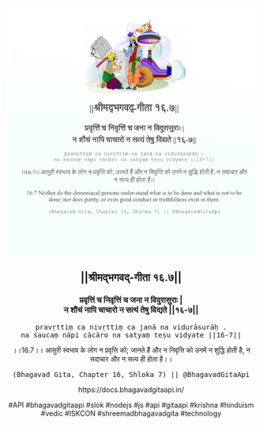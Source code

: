 <img src="../../asset/BG_16_7.png"/>
<center><h2>||श्रीमद्‍भगवद्‍-गीता १६.७||</h2>
<h3>प्रवृत्तिं च निवृत्तिं च जना न विदुरासुराः |<br/>न शौचं नापि चाचारो न सत्यं तेषु विद्यते ||१६-७||</h3>
<pre>pravṛttiṃ ca nivṛttiṃ ca janā na vidurāsurāḥ .<br/>na śaucaṃ nāpi cācāro na satyaṃ teṣu vidyate ||16-7||</pre>
<p>।।16.7।। आसुरी स्वभाव के लोग न प्रवृत्ति को; जानते हैं और न निवृत्ति को उनमें न शुद्धि होती है, न सदाचार और न सत्य ही होता है।।</p>
<pre>(Bhagavad Gita, Chapter 16, Shloka 7) || @BhagavadGitaApi</pre><p>https://docs.bhagavadgitaapi.in/</p><p>#API #bhagavadgitaapi #slok #nodejs #js #api #gitaapi #krishna #hinduism #vedic #ISKCON #shreemadbhagavadgita #technology</p></center>